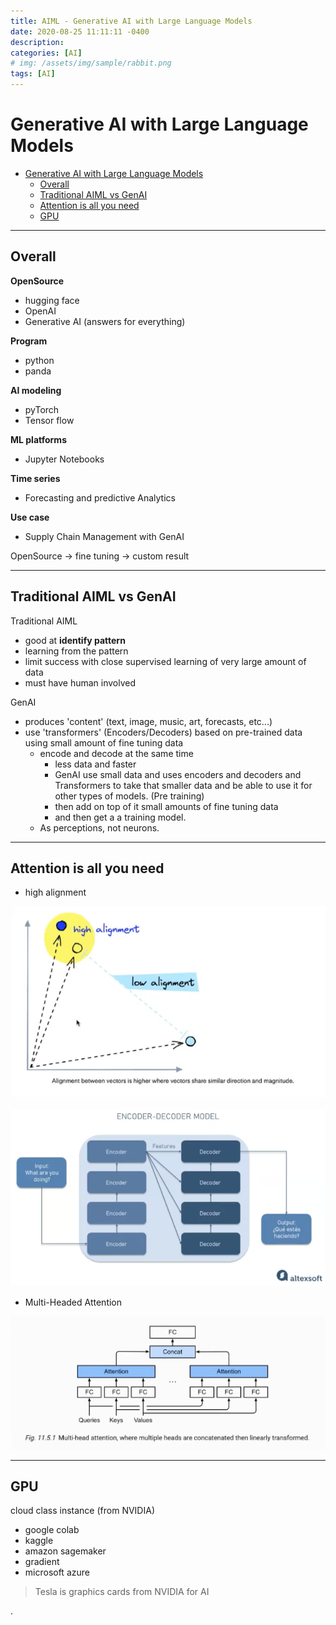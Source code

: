 ```yaml
---
title: AIML - Generative AI with Large Language Models
date: 2020-08-25 11:11:11 -0400
description:
categories: [AI]
# img: /assets/img/sample/rabbit.png
tags: [AI]
---
```


# Generative AI with Large Language Models

- [Generative AI with Large Language Models](#generative-ai-with-large-language-models)
  - [Overall](#overall)
  - [Traditional AIML vs GenAI](#traditional-aiml-vs-genai)
  - [Attention is all you need](#attention-is-all-you-need)
  - [GPU](#gpu)

---

## Overall

**OpenSource**
- hugging face
- OpenAI
- Generative AI (answers for everything)

**Program**
- python
- panda

**AI modeling**
- pyTorch
- Tensor flow

**ML platforms**
- Jupyter Notebooks

**Time series**
- Forecasting and predictive Analytics

**Use case**
- Supply Chain Management with GenAI

OpenSource -> fine tuning -> custom result

---

## Traditional AIML vs GenAI

Traditional AIML
- good at **identify pattern**
- learning from the pattern
- limit success with close supervised learning of very large amount of data
- must have human involved


GenAI
- produces 'content' (text, image, music, art, forecasts, etc...)
- use 'transformers' (Encoders/Decoders) based on pre-trained data using small amount of fine tuning data
  - encode and decode at the same time
    - less data and faster
    - GenAI use small data and uses encoders and decoders and Transformers to take that smaller data and be able to use it for other types of models. (Pre training)
    - then add on top of it small amounts of fine tuning data
    - and then get a a training model.
  - As perceptions, not neurons.

---

## Attention is all you need

- high alignment

![Screenshot 2023-09-06 at 22.55.58](/assets/img/post/Screenshot%202023-09-06%20at%2022.55.58.png)

![Screenshot 2023-09-06 at 22.56.59](/assets/img/post/Screenshot%202023-09-06%20at%2022.56.59.png)

- Multi-Headed Attention

![Screenshot 2023-09-06 at 23.10.28](/assets/img/post/Screenshot%202023-09-06%20at%2023.10.28.png)

---

## GPU

cloud class instance (from NVIDIA)
- google colab
- kaggle
- amazon sagemaker
- gradient
- microsoft azure

> Tesla is graphics cards from NVIDIA for AI















.
